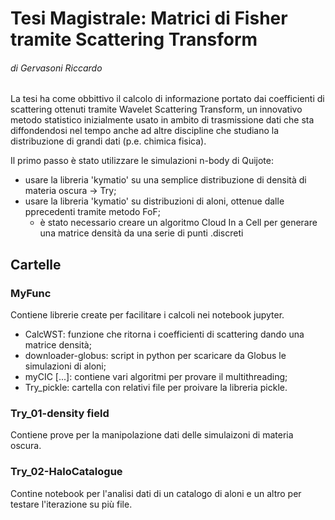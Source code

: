 # Tesi Magistrale: Matrici di Fisher tramite Scattering Transform
###### di Gervasoni Riccardo

La tesi ha come obbittivo il calcolo di informazione portato dai coefficienti di scattering ottenuti tramite Wavelet Scattering Transform, un innovativo metodo statistico inizialmente usato in ambito di trasmissione dati che sta diffondendosi nel tempo anche ad altre discipline che studiano la distribuzione di grandi dati (p.e. chimica fisica).

Il primo passo è stato utilizzare le simulazioni n-body di Quijote:
- usare la libreria 'kymatio' su una semplice distribuzione di densità di materia oscura -> Try;
- usare la libreria 'kymatio' su distribuzioni di aloni, ottenue dalle pprecedenti tramite metodo FoF;
    * è stato necessario creare un algoritmo Cloud In a Cell per generare una matrice densità da una serie di punti .discreti

## Cartelle

### MyFunc
Contiene librerie create per facilitare i calcoli nei notebook jupyter.
- CalcWST: funzione che ritorna i coefficienti di scattering dando una matrice densità;
- downloader-globus: script in python per scaricare da Globus le simulazioni di aloni;
- myCIC [...]: contiene vari algoritmi per provare il multithreading;
- Try_pickle: cartella con relativi file per proivare la libreria pickle.

### Try_01-density field
Contiene prove per la manipolazione dati delle simulaizoni di materia oscura.

### Try_02-HaloCatalogue
Contine notebook per l'analisi dati di un catalogo di aloni e un altro per testare l'iterazione su più file.